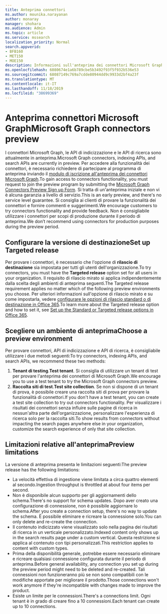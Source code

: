 ```yaml
---
title: Anteprima connettori
ms.author: mounika.narayanan
author: monaray
manager: shohara
ms.audience: Admin
ms.topic: article
ms.service: mssearch
localization_priority: Normal
search.appverid:
- BFB160
- MET150
- MOE150
description: Informazioni sull'anteprima dei connettori Microsoft Graph per Microsoft Search.
ms.openlocfilehash: 6080674e1a6b789cbe5b3492f93f5f932b536e53
ms.sourcegitcommit: 68087149c769a7cdde80944dd9c9933d2bf4a23f
ms.translationtype: MT
ms.contentlocale: it-IT
ms.lasthandoff: 11/18/2019
ms.locfileid: "38699369"
---
```

# <a name="microsoft-graph-connectors-preview"></a><span data-ttu-id="844fe-103">Anteprima connettori Microsoft Graph</span><span class="sxs-lookup"><span data-stu-id="844fe-103">Microsoft Graph connectors preview</span></span>

<span data-ttu-id="844fe-104">I connettori Microsoft Graph, le API di indicizzazione e le API di ricerca sono attualmente in anteprima.</span><span class="sxs-lookup"><span data-stu-id="844fe-104">Microsoft Graph connectors, indexing APIs, and search APIs are currently in preview.</span></span> <span data-ttu-id="844fe-105">Per accedere alla funzionalità dei connettori, è necessario richiedere di partecipare al programma di anteprima inviando il <a href="https://forms.office.com/Pages/ResponsePage.aspx?id=v4j5cvGGr0GRqy180BHbRxWYgu82J_RFnMMATAS6_chUNVYwNU1CMDNZUDBSSDZKWVo2RDJDRjRLQi4u" target="_blank">modulo di iscrizione all'anteprima dei connettori Microsoft Graph</a>.</span><span class="sxs-lookup"><span data-stu-id="844fe-105">To gain access to connectors functionality, you must request to join the preview program by submitting the <a href="https://forms.office.com/Pages/ResponsePage.aspx?id=v4j5cvGGr0GRqy180BHbRxWYgu82J_RFnMMATAS6_chUNVYwNU1CMDNZUDBSSDZKWVo2RDJDRjRLQi4u" target="_blank">Microsoft Graph Connectors Preview Sign up Form</a>.</span></span> <span data-ttu-id="844fe-106">Si tratta di un'anteprima iniziale e non vi è alcuna garanzia a livello di servizio.</span><span class="sxs-lookup"><span data-stu-id="844fe-106">This is an early preview, and there's no service level guarantee.</span></span> <span data-ttu-id="844fe-107">Si consiglia ai clienti di provare la funzionalità dei connettori e fornire commenti e suggerimenti.</span><span class="sxs-lookup"><span data-stu-id="844fe-107">We encourage customers to try connectors functionality and provide feedback.</span></span> <span data-ttu-id="844fe-108">Non è consigliabile utilizzare i connettori per scopi di produzione durante il periodo di anteprima.</span><span class="sxs-lookup"><span data-stu-id="844fe-108">We don’t recommend using connectors for production purposes during the preview period.</span></span>

## <a name="set-up-targeted-release"></a><span data-ttu-id="844fe-109">Configurare la versione di destinazione</span><span class="sxs-lookup"><span data-stu-id="844fe-109">Set up Targeted release</span></span>
<span data-ttu-id="844fe-110">Per provare i connettori, è necessario che l'opzione di **rilascio di destinazione** sia impostata per tutti gli utenti dell'organizzazione.</span><span class="sxs-lookup"><span data-stu-id="844fe-110">To try connectors, you must have the **Targeted release** option set for all users in your organization.</span></span> <span data-ttu-id="844fe-111">Il requisito di rilascio mirato si applica indipendentemente dalla scelta degli ambienti di anteprima seguenti.</span><span class="sxs-lookup"><span data-stu-id="844fe-111">The Targeted release requirement applies no matter which of the following preview environments you choose.</span></span>
<span data-ttu-id="844fe-112">Per ulteriori informazioni sull'opzione di rilascio mirato e su come impostarla, vedere <a href="https://docs.microsoft.com/office365/admin/manage/release-options-in-office-365?view=o365-worldwide" target="_blank">configurare le opzioni di rilascio standard o di destinazione in Office 365</a>.</span><span class="sxs-lookup"><span data-stu-id="844fe-112">To learn more about the Targeted release option and how to set it, see <a href="https://docs.microsoft.com/office365/admin/manage/release-options-in-office-365?view=o365-worldwide" target="_blank">Set up the Standard or Targeted release options in Office 365</a>.</span></span>

## <a name="choose-a-preview-environment"></a><span data-ttu-id="844fe-113">Scegliere un ambiente di anteprima</span><span class="sxs-lookup"><span data-stu-id="844fe-113">Choose a preview environment</span></span> 
<span data-ttu-id="844fe-114">Per provare connettori, API di indicizzazione e API di ricerca, è consigliabile utilizzare i due metodi seguenti:</span><span class="sxs-lookup"><span data-stu-id="844fe-114">To try connectors, indexing APIs, and search APIs, we recommend these two methods:</span></span>
1. <span data-ttu-id="844fe-115">**Tenant di testing**.</span><span class="sxs-lookup"><span data-stu-id="844fe-115">**Test tenant**.</span></span>  <span data-ttu-id="844fe-116">Si consiglia di utilizzare un tenant di test per provare l'anteprima dei connettori di Microsoft Graph.</span><span class="sxs-lookup"><span data-stu-id="844fe-116">We encourage you to use a test tenant to try the Microsoft Graph connectors preview.</span></span>
2. <span data-ttu-id="844fe-117">**Raccolta siti di test**.</span><span class="sxs-lookup"><span data-stu-id="844fe-117">**Test site collection**.</span></span> <span data-ttu-id="844fe-118">Se non si dispone di un tenant di prova, è possibile creare una raccolta siti di prova per provare la funzionalità di connettori.</span><span class="sxs-lookup"><span data-stu-id="844fe-118">If you don't have a test tenant, you can create a test site collection to try out connectors functionality.</span></span> <span data-ttu-id="844fe-119">Per visualizzare i risultati dei connettori senza influire sulle pagine di ricerca in nessun'altra parte dell'organizzazione, personalizzare l'esperienza di ricerca solo per la raccolta siti.</span><span class="sxs-lookup"><span data-stu-id="844fe-119">To show results from connectors without impacting the search pages anywhere else in your organization, customize the search experience of only that site collection.</span></span>

## <a name="preview-limitations"></a><span data-ttu-id="844fe-120">Limitazioni relative all'anteprima</span><span class="sxs-lookup"><span data-stu-id="844fe-120">Preview limitations</span></span>
<span data-ttu-id="844fe-121">La versione di anteprima presenta le limitazioni seguenti:</span><span class="sxs-lookup"><span data-stu-id="844fe-121">The preview release has the following limitations:</span></span>
* <span data-ttu-id="844fe-122">La velocità effettiva di ingestione viene limitata a circa quattro elementi al secondo.</span><span class="sxs-lookup"><span data-stu-id="844fe-122">Ingestion throughput is throttled at about four items per second.</span></span>
* <span data-ttu-id="844fe-123">Non è disponibile alcun supporto per gli aggiornamenti dello schema.</span><span class="sxs-lookup"><span data-stu-id="844fe-123">There's no support for schema updates.</span></span> <span data-ttu-id="844fe-124">Dopo aver creato una configurazione di connessione, non è possibile aggiornare lo schema.</span><span class="sxs-lookup"><span data-stu-id="844fe-124">After you create a connection setup, there's no way to update the schema.</span></span> <span data-ttu-id="844fe-125">È possibile eliminare e ricreare la connessione solo.</span><span class="sxs-lookup"><span data-stu-id="844fe-125">You can only delete and re-create the connection.</span></span>
* <span data-ttu-id="844fe-126">Il contenuto indicizzato viene visualizzato solo nella pagina dei risultati di ricerca in un verticale personalizzato.</span><span class="sxs-lookup"><span data-stu-id="844fe-126">Indexed content only shows up in the search results page under a custom vertical.</span></span> <span data-ttu-id="844fe-127">Questa restrizione si applica al contenuto con tipi personalizzati.</span><span class="sxs-lookup"><span data-stu-id="844fe-127">This restriction applies to content with custom types.</span></span>
* <span data-ttu-id="844fe-128">Prima della disponibilità generale, potrebbe essere necessario eliminare e ricreare qualsiasi connessione configurata durante il periodo di anteprima.</span><span class="sxs-lookup"><span data-stu-id="844fe-128">Before general availability, any connection you set up during the preview period might need to be deleted and re-created.</span></span> <span data-ttu-id="844fe-129">Tali connessioni non funzioneranno più se non sono compatibili con le modifiche apportate per migliorare il prodotto.</span><span class="sxs-lookup"><span data-stu-id="844fe-129">Those connections won't work anymore if they're incompatible with changes made to improve the product.</span></span>
* <span data-ttu-id="844fe-130">Esiste un limite per le connessioni.</span><span class="sxs-lookup"><span data-stu-id="844fe-130">There's a connections limit.</span></span> <span data-ttu-id="844fe-131">Ogni tenant è in grado di creare fino a 10 connessioni.</span><span class="sxs-lookup"><span data-stu-id="844fe-131">Each tenant can create up to 10 connections.</span></span>
